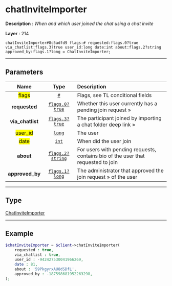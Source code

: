# chatInviteImporter

**Description** : *When and which user joined the chat using a chat invite*

**Layer** : 214

```tl
chatInviteImporter#8c5adfd9 flags:# requested:flags.0?true via_chatlist:flags.3?true user_id:long date:int about:flags.2?string approved_by:flags.1?long = ChatInviteImporter;
```

---

## Parameters

| Name | Type | Description |
| :---: | :---: | :--- |
| <mark>flags</mark> | [`#`](type/#) | Flags, see TL conditional fields |
| **requested** | [`flags.0?true`](type/true) | Whether this user currently has a pending join request » |
| **via_chatlist** | [`flags.3?true`](type/true) | The participant joined by importing a chat folder deep link » |
| <mark>user_id</mark> | [`long`](type/long) | The user |
| <mark>date</mark> | [`int`](type/int) | When did the user join |
| **about** | [`flags.2?string`](type/string) | For users with pending requests, contains bio of the user that requested to join |
| **approved_by** | [`flags.1?long`](type/long) | The administrator that approved the join request » of the user |

---

## Type

[ChatInviteImporter](type/ChatInviteImporter)

---

## Example

```php
$chatInviteImporter = $client->chatInviteImporter(
	requested : true,
	via_chatlist : true,
	user_id : -942427530041966269,
	date : 81,
	about : '59PkgyrxAU8dSDfL',
	approved_by : -187598681952263298,
);
```